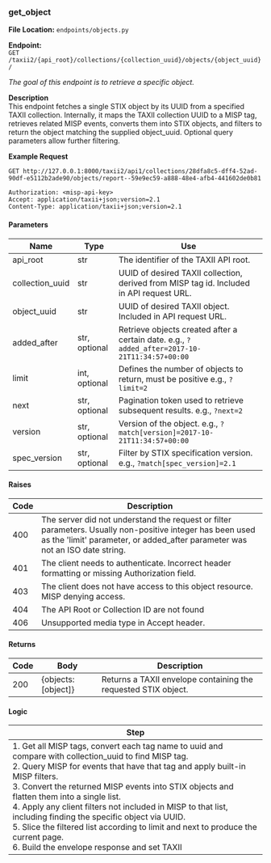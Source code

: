 ### **get\_object**

**File Location:** `endpoints/objects.py`

**Endpoint:**  
`GET /taxii2/{api_root}/collections/{collection_uuid}/objects/{object_uuid}/`

*The goal of this endpoint is to retrieve a specific object.*

**Description**  
This endpoint fetches a single STIX object by its UUID from a specified TAXII collection. Internally, it maps the TAXII collection UUID to a MISP tag, retrieves related MISP events, converts them into STIX objects, and filters to return the object matching the supplied object\_uuid. Optional query parameters allow further filtering.

**Example Request**  
```
GET http://127.0.0.1:8000/taxii2/api1/collections/28dfa8c5-dff4-52ad-90df-e5112b2ade90/objects/report--59e9ec59-a888-48e4-afb4-441602de0b81

Authorization: <misp-api-key>
Accept: application/taxii+json;version=2.1
Content-Type: application/taxii+json;version=2.1
```

#### Parameters

| Name            | Type           | Use                                                                                      |
|-----------------|----------------|-----------------------------------------------------------------------------------------|
| api_root        | str            | The identifier of the TAXII API root.                                                   |
| collection_uuid | str            | UUID of desired TAXII collection, derived from MISP tag id. Included in API request URL.|
| object_uuid     | str            | UUID of desired TAXII object. Included in API request URL.                              |
| added_after     | str, optional  | Retrieve objects created after a certain date. e.g., `?added_after=2017-10-21T11:34:57+00:00` |
| limit           | int, optional  | Defines the number of objects to return, must be positive e.g., `?limit=2`              |
| next            | str, optional  | Pagination token used to retrieve subsequent results. e.g., `?next=2`                   |
| version         | str, optional  | Version of the object. e.g., `?match[version]=2017-10-21T11:34:57+00:00`                |
| spec_version    | str, optional  | Filter by STIX specification version. e.g., `?match[spec_version]=2.1`                  |

#### Raises

| Code | Description                                                                                   |
|------|----------------------------------------------------------------------------------------------|
| 400  | The server did not understand the request or filter parameters. Usually non-positive integer has been used as the 'limit' parameter, or added_after parameter was not an ISO date string. |
| 401  | The client needs to authenticate. Incorrect header formatting or missing Authorization field. |
| 403  | The client does not have access to this object resource. MISP denying access.                 |
| 404  | The API Root or Collection ID are not found                                                   |
| 406  | Unsupported media type in Accept header.                                                      |

#### Returns

| Code | Body                | Description                                                            |
|------|---------------------|------------------------------------------------------------------------|
| 200  | {objects:[object]}  | Returns a TAXII envelope containing the requested STIX object.          |

#### Logic

| Step |
|------|
| 1. Get all MISP tags, convert each tag name to uuid and compare with collection_uuid to find MISP tag.<br>2. Query MISP for events that have that tag and apply built-in MISP filters.<br>3. Convert the returned MISP events into STIX objects and flatten them into a single list.<br>4. Apply any client filters not included in MISP to that list, including finding the specific object via UUID.<br>5. Slice the filtered list according to limit and next to produce the current page.<br>6. Build the envelope response and set TAXII